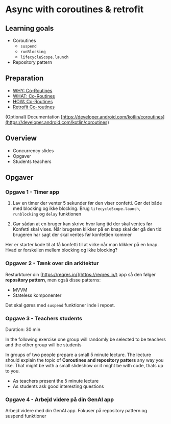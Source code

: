# Async with coroutines & retrofit



## Learning goals

- Coroutines
  - `suspend`
  - `runBlocking`
  - `lifecycleScope.launch`
- Repository pattern



## Preparation

- [WHY: Co-Routines](https://youtu.be/ne6CD1ZhAI0?si=0WWltvIn1skCfkV9)
- [WHAT: Co-Routines](https://youtu.be/ShNhJ3wMpvQ?si=cXQfE2A6wYuoxt2v)
- [HOW: Co-Routines](https://youtu.be/kvfpuzSwVZ8?si=6khS1C1za8mts_a3)
- [Retrofit Co-routines](https://youtu.be/S-10lLA0nbk?si=YT9YQvK6TIWsiw6O)


(Optional) Documentation
[https://developer.android.com/kotlin/coroutines](https://developer.android.com/kotlin/coroutines)



## Overview

- Concurrency slides
- Opgaver
- Students teachers



## Opgaver



### Opgave 1 - Timer app

1. Lav en timer der venter 5 sekunder før den viser confetti. Gør det både med blocking og ikke blocking. Brug `lifecycleScope.launch`, `runblocking` og `delay` funktionen

2. Gør sådan at en bruger kan skrive hvor lang tid der skal ventes før Konfetti skal vises. Når brugeren klikker på en knap skal der gå den tid brugeren har sagt der skal ventes før konfettien kommer



Her er starter kode til at få konfetti til at virke når man klikker på en knap. Hvad er forskellen mellem blocking og ikke blocking?



### Opgaver 2 - Tænk over din arkitektur

Resturkturer din [https://reqres.in/](https://reqres.in/) app så den følger **repository pattern**, men også disse patterns:

- MVVM
- Stateless komponenter

Det skal gøres med `suspend` funktioner inde i repoet.



### Opgave 3 - Teachers students

Duration: 30 min

In the following exercise one group will randomly be selected to be teachers and the other group will be students

In groups of two people prepare a small 5 minute lecture. The lecture should explain the topic of **Coroutines and repository patters** any way you like. That might be with a small slideshow or it might be with code, thats up to you. 

- As teachers present the 5 minute lecture
- As students ask good interesting questions



### Opgave 4 - Arbejd videre på din GenAI app

Arbejd videre med din GenAI app. Fokuser på repository pattern og suspend funktioner